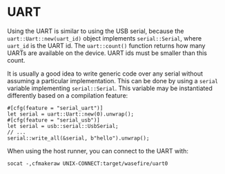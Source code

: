 # UART

Using the UART is similar to using the USB serial, because the
`uart::Uart::new(uart_id)` object implements `serial::Serial`, where `uart_id`
is the UART id. The `uart::count()` function returns how many UARTs are
available on the device. UART ids must be smaller than this count.

It is usually a good idea to write generic code over any serial without assuming
a particular implementation. This can be done by using a `serial` variable
implementing `serial::Serial`. This variable may be instantiated differently
based on a compilation feature:

```rust,no_run,noplayground
#[cfg(feature = "serial_uart")]
let serial = uart::Uart::new(0).unwrap();
#[cfg(feature = "serial_usb")]
let serial = usb::serial::UsbSerial;
// ...
serial::write_all(&serial, b"hello").unwrap();
```

When using the host runner, you can connect to the UART with:

```shell
socat -,cfmakeraw UNIX-CONNECT:target/wasefire/uart0
```
